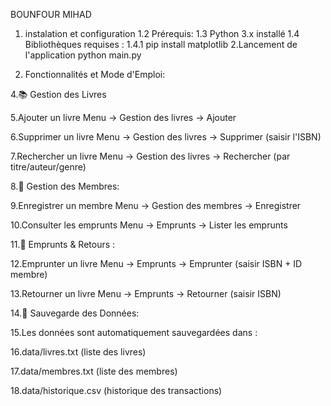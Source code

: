 BOUNFOUR MIHAD 
1. instalation et configuration
1.2 Prérequis:
1.3 Python 3.x installé
1.4 Bibliothèques requises :
   1.4.1 pip install matplotlib 
2.Lancement de l'application
python main.py

3. Fonctionnalités et Mode d'Emploi:
   
4.📚 Gestion des Livres

5.Ajouter un livre	     Menu →  Gestion des livres →  Ajouter

6.Supprimer un livre	   Menu →  Gestion des livres →  Supprimer (saisir l'ISBN)

7.Rechercher un livre	   Menu →  Gestion des livres →  Rechercher (par titre/auteur/genre)

8.👥 Gestion des Membres:

9.Enregistrer un membre	  Menu →  Gestion des membres → Enregistrer

10.Consulter les emprunts	Menu →  Emprunts →  Lister les emprunts

11.🔄 Emprunts & Retours :

12.Emprunter un livre	Menu →  Emprunts →  Emprunter (saisir ISBN + ID membre)

13.Retourner un livre	Menu →  Emprunts →  Retourner (saisir ISBN)

14.💾 Sauvegarde des Données:

15.Les données sont automatiquement sauvegardées dans :

16.data/livres.txt (liste des livres)

17.data/membres.txt (liste des membres)

18.data/historique.csv (historique des transactions)

